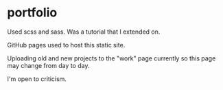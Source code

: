 # portfolio

Used scss and sass. Was a tutorial that I extended on. 

GitHub pages used to host this static site.

Uploading old and new projects to the "work" page currently so this page may change from day to day.

I'm open to criticism.
